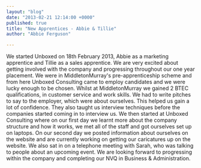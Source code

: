 ```yaml
---
layout: "blog"
date: "2013-02-21 12:14:00 +0000"
published: true
title: "New Apprentices - Abbie & Tillie"
author: "Abbie Ferguson"

---
```


We started Unboxed on 18th February 2013, Abbie as a marketing apprentice and Tillie as a sales apprentice. We are very excited about getting involved with the company and progressing throughout our one year placement. We were in MiddletonMurray's pre-apprenticeship scheme and from here Unboxed Consulting came to employ candidates and we were lucky enough to be chosen. Whilst at MiddletonMurray we gained 2 BTEC qualifications, in customer service and work skills. We had to write pitches to say to the employer, which were about ourselves. This helped us gain a lot of confidence. They also taught us interview techniques before the companies started coming in to interview us. We then started at Unboxed Consulting where on our first day we learnt more about the company structure and how it works, we met all of the staff and got ourselves set up on laptops. On our second day we posted information about ourselves on the website and are currently working on getting our caricatures up on the website. We also sat in on a telephone meeting with Sarah, who was talking to people about an upcoming event. We are looking forward to progressing within the company and completing our NVQ in Business & Administration.
